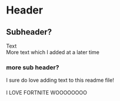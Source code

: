 # Header
## Subheader?
Text\
More text which I added at a later time
### more sub header?
I sure do love adding text to this readme file!\
\
I LOVE FORTNITE WOOOOOOOO